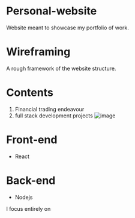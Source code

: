 # Personal-website
Website meant to showcase my portfolio of work.

# Wireframing
A rough framework of the website structure.

# Contents
1. Financial trading endeavour
2. full stack development projects
![image](https://user-images.githubusercontent.com/57181615/193661398-50fe54d7-cda1-44a8-8f62-7c0c499724b2.png)

# Front-end
- React

# Back-end
- Nodejs

I focus entirely on 
